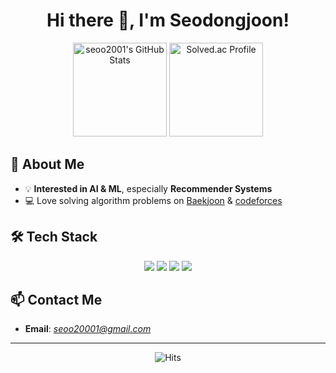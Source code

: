 <h1 align="center">Hi there 👋, I'm Seodongjoon!</h1>

<p align="center">
  <img src="https://github-readme-stats.vercel.app/api?username=seoo2001&show_icons=true&theme=tokyonight" alt="seoo2001's GitHub Stats" height="150px" />
  <a href="https://solved.ac/profile/seoo2001">
    <img src="http://mazassumnida.wtf/api/v2/generate_badge?boj=seoo2001" alt="Solved.ac Profile" height="150px"/>
  </a>
</p>

## 🚀 About Me  
- 💡 **Interested in AI & ML**, especially **Recommender Systems**  
- 💻 Love solving algorithm problems on [Baekjoon](https://solved.ac/profile/seoo2001) & [codeforces](https://codeforces.com/profile/ilez_)

## 🛠 Tech Stack  
<div align="center">
  <img src="https://img.shields.io/badge/Python-3776AB?style=for-the-badge&logo=python&logoColor=white" />
  <img src="https://img.shields.io/badge/PyTorch-EE4C2C?style=for-the-badge&logo=pytorch&logoColor=white" />
  <img src="https://img.shields.io/badge/FastAPI-009688?style=for-the-badge&logo=fastapi&logoColor=white" />
  <img src="https://img.shields.io/badge/Flutter-02569B?style=for-the-badge&logo=flutter&logoColor=white" />
</div>

## 📫 Contact Me  
- **Email**: *seoo20001@gmail.com*  

---

<p align="center">
  <img src="https://hits.seeyoufarm.com/api/count/incr/badge.svg?url=https%3A%2F%2Fgithub.com%2Fseoo2001&count_bg=%2379C83D&title_bg=%23555555&icon=&icon_color=%23E7E7E7&title=hits&edge_flat=false)](https://hits.seeyoufarm.com" alt="Hits" />
</p>
